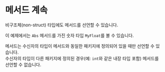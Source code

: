 # 메서드 계속


비구조체(non-struct) 타입에도 메서드를 선언할 수 있습니다.

이 예제에서는 `Abs` 메서드를 가진 숫자 타입 `MyFloat`를 볼 수 있습니다.

메서드는 수신자의 타입이 메서드와 동일한 패키지에 정의되어 있을 때만 선언할 수 있습니다.  
수신자의 타입이 다른 패키지에 정의된 경우(예: `int`와 같은 내장 타입 포함) 메서드를 선언할 수 없습니다.